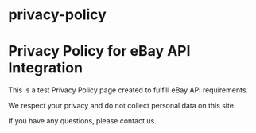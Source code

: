 # privacy-policy
<!DOCTYPE html>
<html lang="en">
<head>
  <meta charset="UTF-8" />
  <title>Privacy Policy</title>
</head>
<body>
  <h1>Privacy Policy for eBay API Integration</h1>
  <p>This is a test Privacy Policy page created to fulfill eBay API requirements.</p>
  <p>We respect your privacy and do not collect personal data on this site.</p>
  <p>If you have any questions, please contact us.</p>
</body>
</html>
